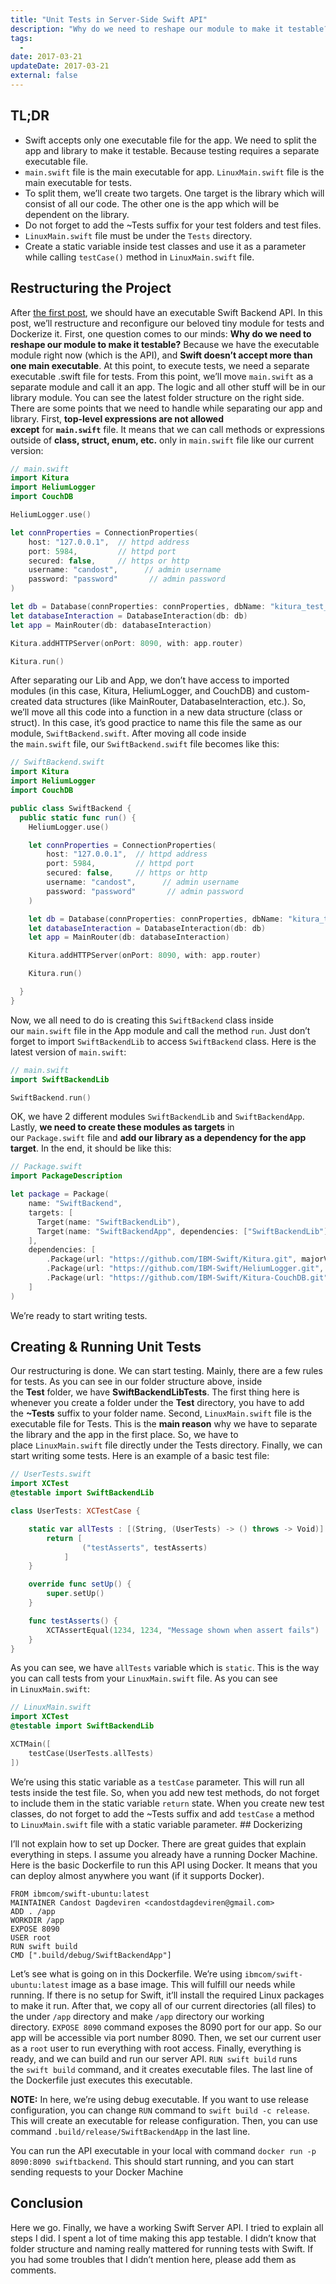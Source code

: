 ```yaml
---
title: "Unit Tests in Server-Side Swift API"
description: "Why do we need to reshape our module to make it testable?"
tags:
  -
date: 2017-03-21
updateDate: 2017-03-21
external: false
---
```


## TL;DR

- Swift accepts only one executable file for the app. We need to split the app and library to make it testable. Because testing requires a separate executable file.
- `main.swift` file is the main executable for app. `LinuxMain.swift` file is the main executable for tests.
- To split them, we’ll create two targets. One target is the library which will consist of all our code. The other one is the app which will be dependent on the library.
- Do not forget to add the ~Tests suffix for your test folders and test files.
- `LinuxMain.swift` file must be under the `Tests` directory.
- Create a static variable inside test classes and use it as a parameter while calling `testCase()` method in `LinuxMain.swift` file.

## Restructuring the Project

After [the first post](https://candost.substack.com/p/new-horizons-with-server-side-swift), we should have an executable Swift Backend API. In this post, we’ll restructure and reconfigure our beloved tiny module for tests and Dockerize it. First, one question comes to our minds: **Why do we need to reshape our module to make it testable?** Because we have the executable module right now (which is the API), and **Swift doesn’t accept more than one main executable**. At this point, to execute tests, we need a separate executable .swift file for tests. From this point, we’ll move `main.swift` as a separate module and call it an app. The logic and all other stuff will be in our library module. You can see the latest folder structure on the right side. There are some points that we need to handle while separating our app and library. First, **top-level expressions are not allowed except** for **`main.swift`** file. It means that we can call methods or expressions outside of **class, struct, enum, etc.** only in `main.swift` file like our current version:

```swift
// main.swift
import Kitura
import HeliumLogger
import CouchDB

HeliumLogger.use()

let connProperties = ConnectionProperties(
    host: "127.0.0.1",  // httpd address
    port: 5984,         // httpd port
    secured: false,     // https or http
    username: "candost",      // admin username
    password: "password"       // admin password
)

let db = Database(connProperties: connProperties, dbName: "kitura_test_db")
let databaseInteraction = DatabaseInteraction(db: db)
let app = MainRouter(db: databaseInteraction)

Kitura.addHTTPServer(onPort: 8090, with: app.router)

Kitura.run()
```

After separating our Lib and App, we don’t have access to imported modules (in this case, Kitura, HeliumLogger, and CouchDB) and custom-created data structures (like MainRouter, DatabaseInteraction, etc.). So, we’ll move all this code into a function in a new data structure (class or struct). In this case, it’s good practice to name this file the same as our module, `SwiftBackend.swift`. After moving all code inside the `main.swift` file, our `SwiftBackend.swift` file becomes like this:

```swift
// SwiftBackend.swift
import Kitura
import HeliumLogger
import CouchDB

public class SwiftBackend {
  public static func run() {
    HeliumLogger.use()

    let connProperties = ConnectionProperties(
        host: "127.0.0.1",  // httpd address
        port: 5984,         // httpd port
        secured: false,     // https or http
        username: "candost",      // admin username
        password: "password"       // admin password
    )

    let db = Database(connProperties: connProperties, dbName: "kitura_test_db")
    let databaseInteraction = DatabaseInteraction(db: db)
    let app = MainRouter(db: databaseInteraction)

    Kitura.addHTTPServer(onPort: 8090, with: app.router)

    Kitura.run()

  }
}
```

Now, we all need to do is creating this `SwiftBackend` class inside our `main.swift` file in the App module and call the method `run`. Just don’t forget to import `SwiftBackendLib` to access `SwiftBackend` class. Here is the latest version of `main.swift`:

```swift
// main.swift
import SwiftBackendLib

SwiftBackend.run()
```

OK, we have 2 different modules `SwiftBackendLib` and `SwiftBackendApp`. Lastly, **we need to create these modules as targets** in our `Package.swift` file and **add our library as a dependency for the app target**. In the end, it should be like this:

```swift
// Package.swift
import PackageDescription

let package = Package(
    name: "SwiftBackend",
    targets: [
      Target(name: "SwiftBackendLib"),
      Target(name: "SwiftBackendApp", dependencies: ["SwiftBackendLib"])
    ],
    dependencies: [
        .Package(url: "https://github.com/IBM-Swift/Kitura.git", majorVersion: 1, minor: 4),
        .Package(url: "https://github.com/IBM-Swift/HeliumLogger.git", majorVersion: 1, minor: 4),
        .Package(url: "https://github.com/IBM-Swift/Kitura-CouchDB.git", majorVersion: 1, minor: 4)
    ]
)
```

We’re ready to start writing tests.

## Creating & Running Unit Tests

Our restructuring is done. We can start testing. Mainly, there are a few rules for tests. As you can see in our folder structure above, inside the **Test** folder, we have **SwiftBackendLibTests**. The first thing here is whenever you create a folder under the **Test** directory, you have to add the **~Tests** suffix to your folder name. Second, `LinuxMain.swift` file is the executable file for Tests. This is the **main reason** why we have to separate the library and the app in the first place. So, we have to place `LinuxMain.swift` file directly under the Tests directory. Finally, we can start writing some tests. Here is an example of a basic test file:

```swift
// UserTests.swift
import XCTest
@testable import SwiftBackendLib

class UserTests: XCTestCase {

    static var allTests : [(String, (UserTests) -> () throws -> Void)] {
        return [
                ("testAsserts", testAsserts)
            ]
    }

    override func setUp() {
        super.setUp()
    }

    func testAsserts() {
        XCTAssertEqual(1234, 1234, "Message shown when assert fails")
    }
}
```

As you can see, we have `allTests` variable which is `static`. This is the way you can call tests from your `LinuxMain.swift` file. As you can see in `LinuxMain.swift`:

```swift
// LinuxMain.swift
import XCTest
@testable import SwiftBackendLib

XCTMain([
    testCase(UserTests.allTests)
])
```

We’re using this static variable as a `testCase` parameter. This will run all tests inside the test file. So, when you add new test methods, do not forget to include them in the static variable `return` state. When you create new test classes, do not forget to add the ~Tests suffix and add `testCase` a method to `LinuxMain.swift` file with a static variable parameter. ## Dockerizing

I’ll not explain how to set up Docker. There are great guides that explain everything in steps. I assume you already have a running Docker Machine. Here is the basic Dockerfile to run this API using Docker. It means that you can deploy almost anywhere you want (if it supports Docker).

```
FROM ibmcom/swift-ubuntu:latest
MAINTAINER Candost Dagdeviren <candostdagdeviren@gmail.com>
ADD . /app
WORKDIR /app
EXPOSE 8090
USER root
RUN swift build
CMD [".build/debug/SwiftBackendApp"]
```

Let’s see what is going on in this Dockerfile. We’re using `ibmcom/swift-ubuntu:latest` image as a base image. This will fulfill our needs while running. If there is no setup for Swift, it’ll install the required Linux packages to make it run. After that, we copy all of our current directories (all files) to the under `/app` directory and make `/app` directory our working directory. `EXPOSE 8090` command exposes the 8090 port for our app. So our app will be accessible via port number 8090. Then, we set our current user as a `root` user to run everything with root access. Finally, everything is ready, and we can build and run our server API. `RUN swift build` runs the `swift build` command, and it creates executable files. The last line of the Dockerfile just executes this executable.

**NOTE:** In here, we’re using debug executable. If you want to use release configuration, you can change `RUN` command to `swift build -c release`. This will create an executable for release configuration. Then, you can use command `.build/release/SwiftBackendApp` in the last line.

You can run the API executable in your local with command `docker run -p 8090:8090 swiftbackend`. This should start running, and you can start sending requests to your Docker Machine

## Conclusion

Here we go. Finally, we have a working Swift Server API. I tried to explain all steps I did. I spent a lot of time making this app testable. I didn’t know that folder structure and naming really mattered for running tests with Swift. If you had some troubles that I didn’t mention here, please add them as comments.
